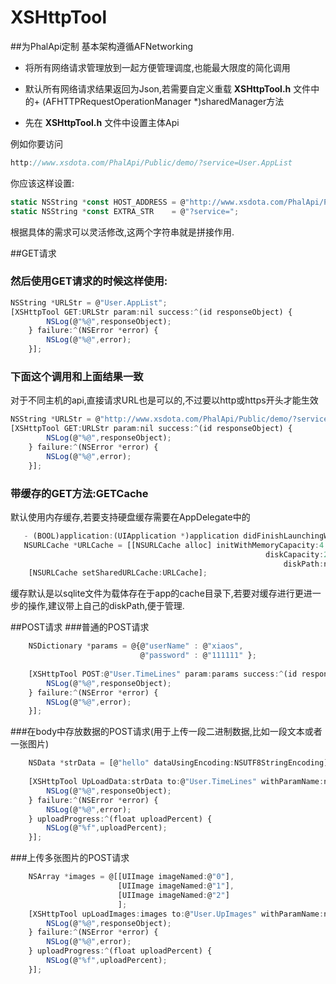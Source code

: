# XSHttpTool
##为PhalApi定制 基本架构遵循AFNetworking 

* 将所有网络请求管理放到一起方便管理调度,也能最大限度的简化调用
* 默认所有网络请求结果返回为Json,若需要自定义重载 **XSHttpTool.h** 文件中的+ (AFHTTPRequestOperationManager *)sharedManager方法

* 先在 **XSHttpTool.h** 文件中设置主体Api  
	
例如你要访问
```javascript
http://www.xsdota.com/PhalApi/Public/demo/?service=User.AppList
```
	
你应该这样设置:
```javascript
static NSString *const HOST_ADDRESS = @"http://www.xsdota.com/PhalApi/Public/demo";
static NSString *const EXTRA_STR    = @"?service=";
```
根据具体的需求可以灵活修改,这两个字符串就是拼接作用.

##GET请求
### 然后使用GET请求的时候这样使用:
```javascript
NSString *URLStr = @"User.AppList";
[XSHttpTool GET:URLStr param:nil success:^(id responseObject) {
        NSLog(@"%@",responseObject);
    } failure:^(NSError *error) {
        NSLog(@"%@",error);
    }];
```   

###  下面这个调用和上面结果一致   
 对于不同主机的api,直接请求URL也是可以的,不过要以http或https开头才能生效
```javascript
NSString *URLStr = @"http://www.xsdota.com/PhalApi/Public/demo/?service=User.AppList";
[XSHttpTool GET:URLStr param:nil success:^(id responseObject) {
        NSLog(@"%@",responseObject);
    } failure:^(NSError *error) {
        NSLog(@"%@",error);
    }];   
```    
    
### 带缓存的GET方法:GETCache  
   默认使用内存缓存,若要支持硬盘缓存需要在AppDelegate中的
```javascript
   - (BOOL)application:(UIApplication *)application didFinishLaunchingWithOptions:(NSDictionary *)launchOptions方法中添加:
   NSURLCache *URLCache = [[NSURLCache alloc] initWithMemoryCapacity:4 * 1024 * 1024
                                                         diskCapacity:20 * 1024 * 1024
                                                             diskPath:nil];
    [NSURLCache setSharedURLCache:URLCache];
```
    
   缓存默认是以sqlite文件为载体存在于app的cache目录下,若要对缓存进行更进一步的操作,建议带上自己的diskPath,便于管理.
    
   
##POST请求
###普通的POST请求
```javascript
	NSDictionary *params = @{@"userName" : @"xiaos",
                             @"password" : @"111111" };
                             
    [XSHttpTool POST:@"User.TimeLines" param:params success:^(id responseObject) {
        NSLog(@"%@",responseObject);
    } failure:^(NSError *error) {
        NSLog(@"%@",error);
    }];
```    
###在body中存放数据的POST请求(用于上传一段二进制数据,比如一段文本或者一张图片)
```javascript	
    NSData *strData = [@"hello" dataUsingEncoding:NSUTF8StringEncoding];
    
    [XSHttpTool UpLoadData:strData to:@"User.TimeLines" withParamName:nil fileName:@"file" mimeType:@"text/html" param:nil success:^(id responseObject) {
        NSLog(@"%@",responseObject);
    } failure:^(NSError *error) {
        NSLog(@"%@",error);
    } uploadProgress:^(float uploadPercent) {
        NSLog(@"%f",uploadPercent);
    }];
```

###上传多张图片的POST请求
```javascript   
    NSArray *images = @[[UIImage imageNamed:@"0"],
                        [UIImage imageNamed:@"1"],
                        [UIImage imageNamed:@"2"]
                        ];
    [XSHttpTool upLoadImages:images to:@"User.UpImages" withParamName:nil ratio:0.1f param:nil success:^(id responseObject) {
        NSLog(@"%@",responseObject);
    } failure:^(NSError *error) {
        NSLog(@"%@",error);
    } uploadProgress:^(float uploadPercent) {
        NSLog(@"%f",uploadPercent);
    }];
```


